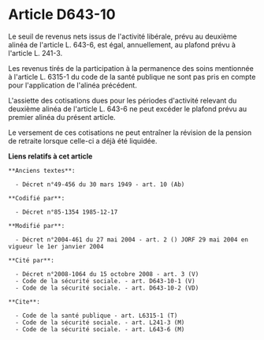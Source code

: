 # Article D643-10

Le seuil de revenus nets issus de l'activité libérale, prévu au deuxième alinéa de l'article L. 643-6, est égal,
annuellement, au plafond prévu à l'article L. 241-3.

Les revenus tirés de la participation à la permanence des soins mentionnée à l'article L. 6315-1 du code de la santé publique
ne sont pas pris en compte pour l'application de l'alinéa précédent.

L'assiette des cotisations dues pour les périodes d'activité relevant du deuxième alinéa de l'article L. 643-6 ne peut
excéder le plafond prévu au premier alinéa du présent article.

Le versement de ces cotisations ne peut entraîner la révision de la pension de retraite lorsque celle-ci a déjà été liquidée.

**Liens relatifs à cet article**

	**Anciens textes**:

	  - Décret n°49-456 du 30 mars 1949 - art. 10 (Ab)

	**Codifié par**:

	  - Décret n°85-1354 1985-12-17

	**Modifié par**:

	  - Décret n°2004-461 du 27 mai 2004 - art. 2 () JORF 29 mai 2004 en vigueur le 1er janvier 2004

	**Cité par**:

	  - Décret n°2008-1064 du 15 octobre 2008 - art. 3 (V)
	  - Code de la sécurité sociale. - art. D643-10-1 (V)
	  - Code de la sécurité sociale. - art. D643-10-2 (VD)

	**Cite**:

	  - Code de la santé publique - art. L6315-1 (T)
	  - Code de la sécurité sociale. - art. L241-3 (M)
	  - Code de la sécurité sociale. - art. L643-6 (M)
